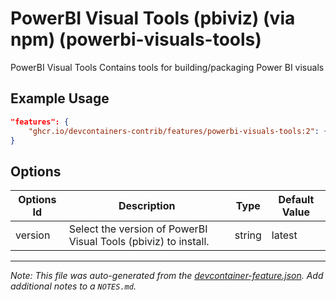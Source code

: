 

# PowerBI Visual Tools (pbiviz) (via npm) (powerbi-visuals-tools)

PowerBI Visual Tools Contains tools for building/packaging Power BI visuals

## Example Usage

```json
"features": {
    "ghcr.io/devcontainers-contrib/features/powerbi-visuals-tools:2": {}
}
```

## Options

| Options Id | Description | Type | Default Value |
|-----|-----|-----|-----|
| version | Select the version of PowerBI Visual Tools (pbiviz) to install. | string | latest |



---

_Note: This file was auto-generated from the [devcontainer-feature.json](https://github.com/devcontainers-contrib/features/blob/main/src/powerbi-visuals-tools/devcontainer-feature.json).  Add additional notes to a `NOTES.md`._
